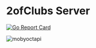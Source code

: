# 2ofClubs Server
  <a href="https://goreportcard.com/badge/github.com/2-of-clubs/2ofClubs-server">
    <img alt="Go Report Card" src="https://goreportcard.com/badge/github.com/2-of-clubs/2ofClubs-server">
  </a>
  
![mobyoctapi](https://user-images.githubusercontent.com/41246112/83603397-5d4d6800-a542-11ea-9dcd-3916bc86474d.png)
